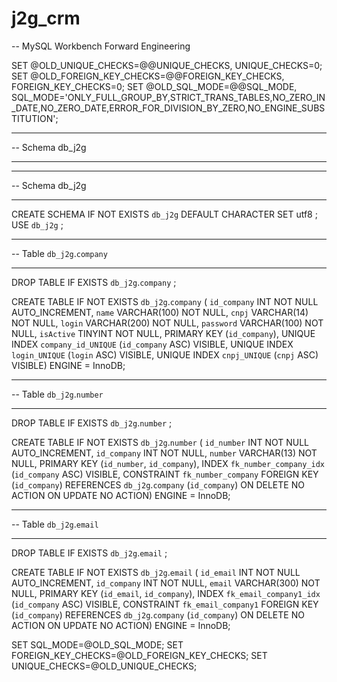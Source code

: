 # j2g_crm

-- MySQL Workbench Forward Engineering

SET @OLD_UNIQUE_CHECKS=@@UNIQUE_CHECKS, UNIQUE_CHECKS=0;
SET @OLD_FOREIGN_KEY_CHECKS=@@FOREIGN_KEY_CHECKS, FOREIGN_KEY_CHECKS=0;
SET @OLD_SQL_MODE=@@SQL_MODE, SQL_MODE='ONLY_FULL_GROUP_BY,STRICT_TRANS_TABLES,NO_ZERO_IN_DATE,NO_ZERO_DATE,ERROR_FOR_DIVISION_BY_ZERO,NO_ENGINE_SUBSTITUTION';

-- -----------------------------------------------------
-- Schema db_j2g
-- -----------------------------------------------------

-- -----------------------------------------------------
-- Schema db_j2g
-- -----------------------------------------------------
CREATE SCHEMA IF NOT EXISTS `db_j2g` DEFAULT CHARACTER SET utf8 ;
USE `db_j2g` ;

-- -----------------------------------------------------
-- Table `db_j2g`.`company`
-- -----------------------------------------------------
DROP TABLE IF EXISTS `db_j2g`.`company` ;

CREATE TABLE IF NOT EXISTS `db_j2g`.`company` (
  `id_company` INT NOT NULL AUTO_INCREMENT,
  `name` VARCHAR(100) NOT NULL,
  `cnpj` VARCHAR(14) NOT NULL,
  `login` VARCHAR(200) NOT NULL,
  `password` VARCHAR(100) NOT NULL,
  `isActive` TINYINT NOT NULL,
  PRIMARY KEY (`id_company`),
  UNIQUE INDEX `company_id_UNIQUE` (`id_company` ASC) VISIBLE,
  UNIQUE INDEX `login_UNIQUE` (`login` ASC) VISIBLE,
  UNIQUE INDEX `cnpj_UNIQUE` (`cnpj` ASC) VISIBLE)
ENGINE = InnoDB;


-- -----------------------------------------------------
-- Table `db_j2g`.`number`
-- -----------------------------------------------------
DROP TABLE IF EXISTS `db_j2g`.`number` ;

CREATE TABLE IF NOT EXISTS `db_j2g`.`number` (
  `id_number` INT NOT NULL AUTO_INCREMENT,
  `id_company` INT NOT NULL,
  `number` VARCHAR(13) NOT NULL,
  PRIMARY KEY (`id_number`, `id_company`),
  INDEX `fk_number_company_idx` (`id_company` ASC) VISIBLE,
  CONSTRAINT `fk_number_company`
    FOREIGN KEY (`id_company`)
    REFERENCES `db_j2g`.`company` (`id_company`)
    ON DELETE NO ACTION
    ON UPDATE NO ACTION)
ENGINE = InnoDB;


-- -----------------------------------------------------
-- Table `db_j2g`.`email`
-- -----------------------------------------------------
DROP TABLE IF EXISTS `db_j2g`.`email` ;

CREATE TABLE IF NOT EXISTS `db_j2g`.`email` (
  `id_email` INT NOT NULL AUTO_INCREMENT,
  `id_company` INT NOT NULL,
  `email` VARCHAR(300) NOT NULL,
  PRIMARY KEY (`id_email`, `id_company`),
  INDEX `fk_email_company1_idx` (`id_company` ASC) VISIBLE,
  CONSTRAINT `fk_email_company1`
    FOREIGN KEY (`id_company`)
    REFERENCES `db_j2g`.`company` (`id_company`)
    ON DELETE NO ACTION
    ON UPDATE NO ACTION)
ENGINE = InnoDB;


SET SQL_MODE=@OLD_SQL_MODE;
SET FOREIGN_KEY_CHECKS=@OLD_FOREIGN_KEY_CHECKS;
SET UNIQUE_CHECKS=@OLD_UNIQUE_CHECKS;
